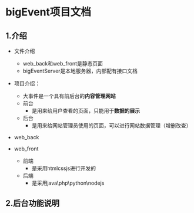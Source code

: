 # bigEvent项目文档

## 1.介绍

* 文件介绍

  * web_back和web_front是静态页面
  * bigEventServer是本地服务器，内部配有接口文档

* 项目介绍：

  * 大事件是一个具有前后台的**内容管理网站**
  * 前台
    * 是用来给用户查看的页面，只能用于**数据的展示** 
  * 后台
    * 是用来给网站管理员使用的页面，可以进行网站数据管理（增删改查）


* web_back
* web_front
    * 前端
      * 是采用htmlcssjs进行开发的
    * 后端
      * 是采用java\php\python\nodejs

## 2.后台功能说明


